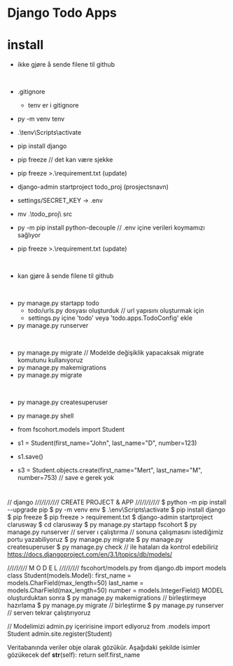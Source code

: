 # Django Todo Apps
# install
- ikke gjøre å sende filene til github
<br>

- .gitignore
    - tenv er i gitignore
- py -m venv tenv
- .\tenv\Scripts\activate
- pip install django

- pip freeze // det kan være sjekke
- pip freeze >.\requirement.txt    (update)

- django-admin startproject todo_proj (prosjectsnavn)
- settings/SECRET_KEY -> .env
- mv .\todo_proj\ src 

- py -m pip install python-decouple  // .env içine verileri koymamızı sağlıyor
- pip freeze >.\requirement.txt    (update)
<br>

- kan gjøre å sende filene til github
<br>

- py manage.py startapp todo
    - todo/urls.py dosyası oluşturduk  // url yapısını oluşturmak için
    - settings.py içine 'todo' veya 'todo.apps.TodoConfig' ekle 
- py manage.py runserver
<br>

- py manage.py migrate  // Modelde değişiklik yapacaksak migrate komutunu kullanıyoruz
- py manage.py makemigrations
- py manage.py migrate

<br>

- py manage.py createsuperuser

- py manage.py shell
- from fscohort.models import Student
- s1 = Student(first_name="John", last_name="D", number=123)
- s1.save()
- s3 = Student.objects.create(first_name="Mert", last_name="M", number=753) // save e gerek yok
#
// django
/*/*/*/*/*/*/*/*/*/*/
CREATE PROJECT & APP
/*/*/*/*/*/*/*/*/*/*/
$ python -m pip install --upgrade pip
$ py -m venv env
$ .\env\Scripts\activate
$ pip install django
$ pip freeze
$ pip freeze > requirement.txt
$ django-admin startproject clarusway
$ cd clarusway
$ py manage.py startapp fscohort
$ py manage.py runserver // server ı çalıştırma // sonuna çalışmasını istediğimiz portu yazabiliyoruz
$ py manage.py migrate
$ py manage.py createsuperuser
$ py manage.py check // ile hataları da kontrol edebiliriz
https://docs.djangoproject.com/en/3.1/topics/db/models/

/*/*/*/*/*/*/*/*/
M O D E L
/*/*/*/*/*/*/*/*/
fscohort/models.py
from django.db import models
class Student(models.Model):
    first_name = models.CharField(max_length=50)
    last_name = models.CharField(max_length=50)
    number = models.IntegerField()
MODEL oluşturduktan sonra
$ py manage.py makemigrations  // birleştirmeye hazırlama
$ py manage.py migrate  // birleştirme
$ py manage.py runserver  // serverı tekrar çalıştırıyoruz

// Modelimizi admin.py içeririsine import ediyoruz
from .models import Student
admin.site.register(Student)

Veritabanında veriler obje olarak gözükür. Aşağıdaki şekilde isimler gözükecek
def __str__(self):
        return self.first_name